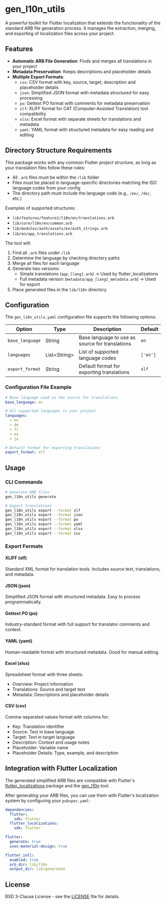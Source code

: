 # gen_l10n_utils

A powerful toolkit for Flutter localization that extends the functionality of the standard ARB file generation process. It manages the extraction, merging, and exporting of localization files across your project.

## Features

- **Automatic ARB File Generation**: Finds and merges all translations in your project
- **Metadata Preservation**: Keeps descriptions and placeholder details
- **Multiple Export Formats**:
  - `csv`: CSV format with key, source, target, description and placeholder details
  - `json`: Simplified JSON format with metadata structured for easy processing
  - `po`: Gettext PO format with comments for metadata preservation
  - `xlf`: XLIFF format for CAT (Computer-Assisted Translation) tool compatibility
  - `xlsx`: Excel format with separate sheets for translations and metadata
  - `yaml`: YAML format with structured metadata for easy reading and editing

## Directory Structure Requirements

This package works with any common Flutter project structure, as long as your translation files follow these rules:

- All `.arb` files must be within the `/lib` folder
- Files must be placed in language-specific directories matching the ISO language codes from your config
- The directory path must include the language code (e.g., `/en/`, `/de/`, etc.)

Examples of supported structures:
- `lib/features/feature1/l10n/en/translations.arb`
- `lib/core/l10n/en/common.arb`
- `lib/modules/auth/assets/en/auth_strings.arb`
- `lib/en/app_translations.arb`

The tool will:
1. Find all `.arb` files under `/lib`
2. Determine the language by checking directory paths
3. Merge all files for each language
4. Generate two versions:
    - Simple translations (`app_[lang].arb`) -> Used by flutter_localizations
    - Full metadata version (`metadata/app_[lang]_metadata.arb`) -> Used for export
5. Place generated files in the `lib/l10n` directory

## Configuration

The `gen_l10n_utils.yaml` configuration file supports the following options:

| Option | Type | Description | Default |
|--------|------|-------------|---------|
| `base_language` | String | Base language to use as source for translations | `en` |
| `languages` | List\<String\> | List of supported language codes | `['en']` |
| `export_format` | String | Default format for exporting translations | `xlf` |

### Configuration File Example

```yaml
# Base language used as the source for translations
base_language: en

# All supported languages in your project
languages:
  - en
  - de
  - fr
  - es
  - ja

# Default format for exporting translations
export_format: xlf
```

## Usage

### CLI Commands

```bash
# Generate ARB files
gen_l10n_utils generate

# Export translations
gen_l10n_utils export --format xlf
gen_l10n_utils export --format json
gen_l10n_utils export --format po
gen_l10n_utils export --format yaml
gen_l10n_utils export --format xlsx
gen_l10n_utils export --format csv
```

### Export Formats

#### XLIFF (xlf)
Standard XML format for translation tools. Includes source text, translations, and metadata.

#### JSON (json)
Simplified JSON format with structured metadata. Easy to process programmatically.

#### Gettext PO (po)
Industry-standard format with full support for translator comments and context.

#### YAML (yaml)
Human-readable format with structured metadata. Good for manual editing.

#### Excel (xlsx)
Spreadsheet format with three sheets:
- Overview: Project information
- Translations: Source and target text
- Metadata: Descriptions and placeholder details

#### CSV (csv)
Comma-separated values format with columns for:
- Key: Translation identifier
- Source: Text in base language
- Target: Text in target language
- Description: Context and usage notes
- Placeholder: Variable name
- Placeholder Details: Type, example, and description

## Integration with Flutter Localization

The generated simplified ARB files are compatible with Flutter's [flutter_localizations](https://api.flutter.dev/flutter/flutter_localizations-library.html) package and the [gen_l10n](https://pub.dev/packages/intl_translation) tool.

After generating your ARB files, you can use them with Flutter's localization system by configuring your `pubspec.yaml`:

```yaml
dependencies:
  flutter:
    sdk: flutter
  flutter_localizations:
    sdk: flutter

flutter:
  generate: true
  uses-material-design: true

flutter_intl:
  enabled: true
  arb_dir: lib/l10n
  output_dir: lib/generated
```

## License

BSD 3-Clause License - see the [LICENSE](LICENSE) file for details.